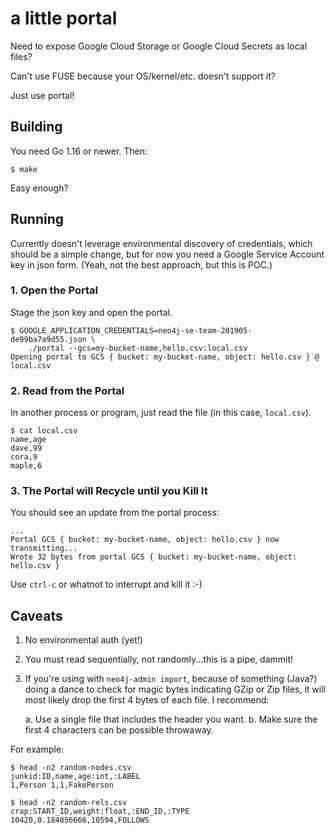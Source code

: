 # a little portal

Need to expose Google Cloud Storage or Google Cloud Secrets as local files?

Can't use FUSE because your OS/kernel/etc. doesn't support it?

Just use portal!

## Building

You need Go 1.16 or newer. Then:

`$ make`

Easy enough?

## Running

Currently doesn't leverage environmental discovery of credentials, which
should be a simple change, but for now you need a Google Service Account key
in json form. (Yeah, not the best approach, but this is POC.)

### 1. Open the Portal
Stage the json key and open the portal.

```
$ GOOGLE_APPLICATION_CREDENTIALS=neo4j-se-team-201905-de99ba7a9d55.json \
	./portal --gcs=my-bucket-name,hello.csv:local.csv
Opening portal to GCS { bucket: my-bucket-name, object: hello.csv } @ local.csv
```

### 2. Read from the Portal
In another process or program, just read the file (in this case, `local.csv`).

```
$ cat local.csv
name,age
dave,99
cora,9
maple,6
```

### 3. The Portal will Recycle until you Kill It
You should see an update from the portal process:

```
...
Portal GCS { bucket: my-bucket-name, object: hello.csv } now transmitting...
Wrote 32 bytes from portal GCS { bucket: my-bucket-name, object: hello.csv }
```

Use `ctrl-c` or whatnot to interrupt and kill it :-)


## Caveats
1. No environmental auth (yet!)
2. You must read sequentially, not randomly...this is a pipe, dammit!
3. If you're using with `neo4j-admin import`, because of something (Java?) doing
   a dance to check for magic bytes indicating GZip or Zip files, it will most
   likely drop the first 4 bytes of each file. I recommend:

   a. Use a single file that includes the header you want.
   b. Make sure the first 4 characters can be possible throwaway.

For example:

```
$ head -n2 random-nodes.csv
junkid:ID,name,age:int,:LABEL
1,Person 1,1,FakePerson

$ head -n2 random-rels.csv
crap:START_ID,weight:float,:END_ID,:TYPE
10420,0.184856666,10594,FOLLOWS
```
